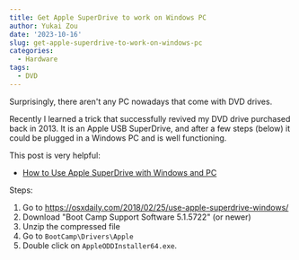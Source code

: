 ```yaml
---
title: Get Apple SuperDrive to work on Windows PC
author: Yukai Zou
date: '2023-10-16'
slug: get-apple-superdrive-to-work-on-windows-pc
categories:
  - Hardware
tags:
  - DVD
---
```


Surprisingly, there aren't any PC nowadays that come with DVD drives.

Recently I learned a trick that successfully revived my DVD drive purchased back in 2013. It is an Apple USB SuperDrive, and after a few steps (below) it could be plugged in a Windows PC and is well functioning. 

This post is very helpful: 

- [How to Use Apple SuperDrive with Windows and PC](https://osxdaily.com/2018/02/25/use-apple-superdrive-windows/)

Steps:

1. Go to https://osxdaily.com/2018/02/25/use-apple-superdrive-windows/
2. Download "Boot Camp Support Software 5.1.5722" (or newer)
3. Unzip the compressed file
4. Go to `BootCamp\Drivers\Apple`
5. Double click on `AppleODDInstaller64.exe`.